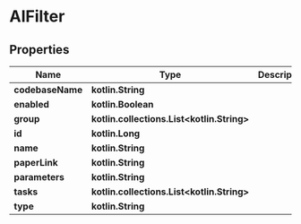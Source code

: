 
# AIFilter

## Properties
Name | Type | Description | Notes
------------ | ------------- | ------------- | -------------
**codebaseName** | **kotlin.String** |  |  [optional]
**enabled** | **kotlin.Boolean** |  |  [optional]
**group** | **kotlin.collections.List&lt;kotlin.String&gt;** |  |  [optional]
**id** | **kotlin.Long** |  |  [optional]
**name** | **kotlin.String** |  |  [optional]
**paperLink** | **kotlin.String** |  |  [optional]
**parameters** | **kotlin.String** |  |  [optional]
**tasks** | **kotlin.collections.List&lt;kotlin.String&gt;** |  |  [optional]
**type** | **kotlin.String** |  |  [optional]



